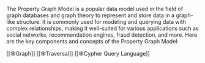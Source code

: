 The Property Graph Model is a popular data model used in the field of graph databases and graph theory to represent and store data in a graph-like structure.
It is commonly used for modeling and querying data with complex relationships, making it well-suited for various applications such as social networks, recommendation engines, fraud detection, and more. Here are the key components and concepts of the Property Graph Model:

[[🕸️Graph]]
[[🕸️Traversal]]
[[🕸️Cypher Query Language]]